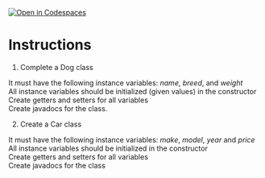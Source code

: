[![Open in Codespaces](https://classroom.github.com/assets/launch-codespace-2972f46106e565e64193e422d61a12cf1da4916b45550586e14ef0a7c637dd04.svg)](https://classroom.github.com/open-in-codespaces?assignment_repo_id=19435762)
# Instructions  

  1. Complete a Dog class
     
It must have the following instance variables: _name_, _breed_, and _weight_</br>
All instance variables should be initialized (given values) in the constructor
Create getters and setters for all variables</br>
Create javadocs for the class.

  2. Create a Car class

It must have the following instance variables: _make_, _model_, _year_ and _price_</br>
All instance variables should be initialized in the constructor</br>
Create getters and setters for all variables</br>
Create javadocs for the class
